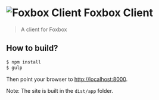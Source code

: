 # ![Foxbox Client](https://raw.githubusercontent.com/fxbox/app/master/app/img/icons/32.png "Foxbox Client") Foxbox Client

> A client for Foxbox

## How to build?

```bash
$ npm install
$ gulp
```

Then point your browser to [http://localhost:8000](http://localhost:8000/).

Note: The site is built in the `dist/app` folder.
